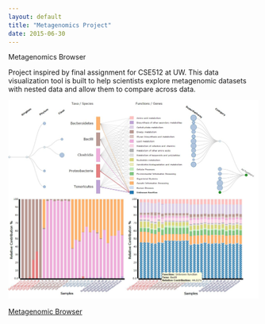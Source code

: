 ```yaml
---
layout: default
title: "Metagenomics Project"
date: 2015-06-30
---
```


Metagenomics Browser

Project inspired by final assignment for CSE512 at UW.  This data visualization tool is built to help scientists explore metagenomic datasets with nested data and allow them to compare across data.

![Static Image of Project](/images/MetagenomicBrowser.JPG)


[Metagenomic Browser](https://github.com/borenstein-lab/burrito/)






